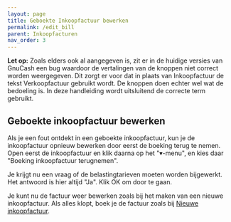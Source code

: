 ```yaml
---
layout: page
title: Geboekte Inkoopfactuur bewerken
permalink: /edit_bill
parent: Inkoopfacturen
nav_order: 3
---
```


**Let op:** Zoals elders ook al aangegeven is, zit er in de huidige versies van GnuCash een bug waardoor de vertalingen van de knoppen niet correct worden
weergegeven. Dit zorgt er voor dat in plaats van Inkoopfactuur de tekst Verkoopfactuur gebruikt wordt. De knoppen doen echter wel wat de bedoeling is. In deze
handleiding wordt uitsluitend de correcte term gebruikt.

## Geboekte inkoopfactuur bewerken
Als je een fout ontdekt in een geboekte inkoopfactuur, kun je de inkoopfactuur opnieuw bewerken door eerst de boeking terug te nemen.
Open eerst de inkoopfactuur en klik daarna op het "&#9662;-menu", en kies daar "Boeking inkoopfactuur terugnemen".

Je krijgt nu een vraag of de belastingtarieven moeten worden bijgewerkt. Het antwoord is hier altijd "Ja".
Klik OK om door te gaan.

Je kunt nu de factuur weer bewerken zoals bij het maken van een nieuwe inkoopfactuur. Als alles klopt, boek je de factuur zoals
bij [Nieuwe inkoopfactuur]({{site.baseurl}}/create_bill#inboeken).

